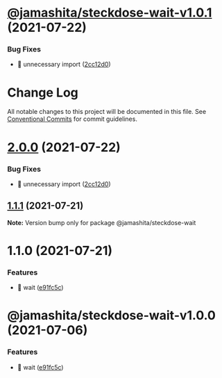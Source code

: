 # [@jamashita/steckdose-wait-v1.0.1](https://github.com/jamashita/steckdose/compare/@jamashita/steckdose-wait-v1.0.0...@jamashita/steckdose-wait-v1.0.1) (2021-07-22)


### Bug Fixes

* 🐛 unnecessary import ([2cc12d0](https://github.com/jamashita/steckdose/commit/2cc12d0753b885e54d68a5def5301ed3e2961108))

# Change Log

All notable changes to this project will be documented in this file.
See [Conventional Commits](https://conventionalcommits.org) for commit guidelines.

# [2.0.0](https://github.com/jamashita/steckdose.git/packages/wait/compare/@jamashita/steckdose-wait@1.1.1...@jamashita/steckdose-wait@2.0.0) (2021-07-22)


### Bug Fixes

* 🐛 unnecessary import ([2cc12d0](https://github.com/jamashita/steckdose.git/packages/wait/commit/2cc12d0753b885e54d68a5def5301ed3e2961108))





## [1.1.1](https://github.com/jamashita/steckdose.git/packages/wait/compare/@jamashita/steckdose-wait@1.1.0...@jamashita/steckdose-wait@1.1.1) (2021-07-21)

**Note:** Version bump only for package @jamashita/steckdose-wait





# 1.1.0 (2021-07-21)


### Features

* 🎸 wait ([e91fc5c](https://github.com/jamashita/steckdose.git/packages/wait/commit/e91fc5caa333327a63797b484ae139422dc000f5))





# @jamashita/steckdose-wait-v1.0.0 (2021-07-06)


### Features

* 🎸 wait ([e91fc5c](https://github.com/jamashita/steckdose/commit/e91fc5caa333327a63797b484ae139422dc000f5))
